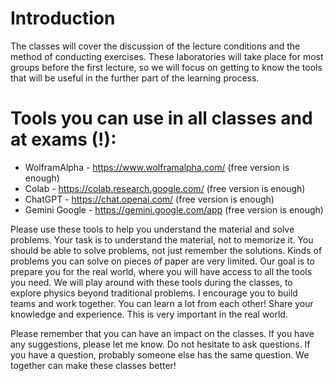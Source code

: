 # Introduction

The classes will cover the discussion of the lecture conditions and the method of conducting exercises. 
These laboratories will take place for most groups before the first lecture, so we will focus on getting to 
know the tools that will be useful in the further part of the learning process.


# Tools you can use in all classes and at exams (!):

- WolframAlpha - https://www.wolframalpha.com/ (free version is enough)
- Colab - https://colab.research.google.com/ (free version is enough)
- ChatGPT - https://chat.openai.com/ (free version is enough)
- Gemini Google - https://gemini.google.com/app (free version is enough)

Please use these tools to help you understand the material and solve problems. 
Your task is to understand the material, not to memorize it. You should be able to solve problems, 
not just remember the solutions. Kinds of problems you can solve on pieces of paper are very limited.
Our goal is to prepare you for the real world, where you will have access to all the tools you need.
We will play around with these tools during the classes, to explore physics beyond traditional problems.
I encourage you to build teams and work together. You can learn a lot from each other! 
Share your knowledge and experience. This is very important in the real world.

Please remember that you can have an impact on the classes. If you have any suggestions, please let me know.
Do not hesitate to ask questions. If you have a question, probably someone else has the same question.
We together can make these classes better!